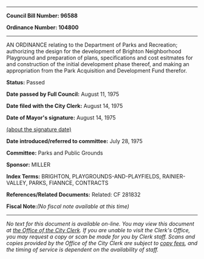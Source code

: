 

********

**Council Bill Number: 96588**
   
**Ordinance Number: 104800**
********

 AN ORDINANCE relating to the Department of Parks and Recreation; authorizing the design for the development of Brighton Neighborhood Playground and preparation of plans, specifications and cost esitmates for and construction of the initial development phase thereof, and making an appropriation from the Park Acquisition and Development Fund therefor.

**Status:** Passed
   
**Date passed by Full Council:** August 11, 1975
   
**Date filed with the City Clerk:** August 14, 1975
   
**Date of Mayor's signature:** August 14, 1975
   
[(about the signature date)](/~public/approvaldate.htm)
   
   
   
**Date introduced/referred to committee:** July 28, 1975
   
**Committee:** Parks and Public Grounds
   
**Sponsor:** MILLER
   
   
**Index Terms:** BRIGHTON, PLAYGROUNDS-AND-PLAYFIELDS, RAINIER-VALLEY, PARKS, FIANNCE, CONTRACTS

**References/Related Documents:** Related: CF 281832

**Fiscal Note:**_(No fiscal note available at this time)_
********

_No text for this document is available on-line. You may view this document at [the Office of the City Clerk](http://www.seattle.gov/leg/clerk/contactUs.htm). If you are unable to visit the Clerk's Office, you may request a copy or scan be made for you by Clerk staff. Scans and copies provided by the Office of the City Clerk are subject to [copy fees](http://clerk.seattle.gov/~public/clerkfees.htm), and the timing of service is dependent on the availability of staff._

